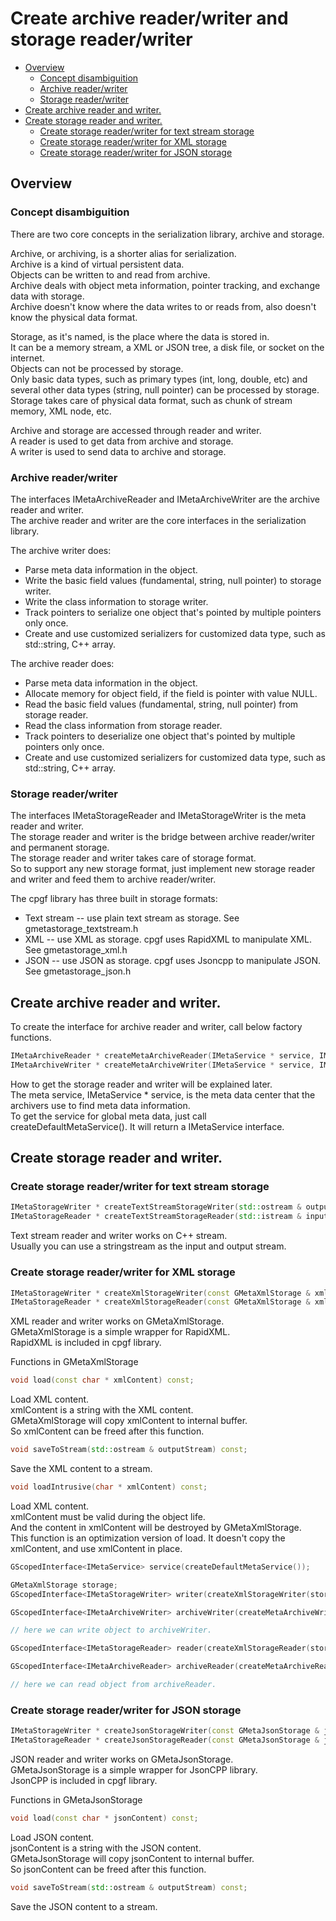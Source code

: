 # Create archive reader/writer and storage reader/writer

<!-- toc -->

- [Overview](#overview)
  * [Concept disambiguition](#concept-disambiguition)
  * [Archive reader/writer](#archive-readerwriter)
  * [Storage reader/writer](#storage-readerwriter)
- [Create archive reader and writer.](#create-archive-reader-and-writer)
- [Create storage reader and writer.](#create-storage-reader-and-writer)
  * [Create storage reader/writer for text stream storage](#create-storage-readerwriter-for-text-stream-storage)
  * [Create storage reader/writer for XML storage](#create-storage-readerwriter-for-xml-storage)
  * [Create storage reader/writer for JSON storage](#create-storage-readerwriter-for-json-storage)

<!-- tocstop -->

## Overview

### Concept disambiguition

There are two core concepts in the serialization library, archive and storage.

Archive, or archiving, is a shorter alias for serialization.  
Archive is a kind of virtual persistent data.  
Objects can be written to and read from archive.  
Archive deals with object meta information, pointer tracking, and exchange data with storage.  
Archive doesn't know where the data writes to or reads from, also doesn't know the physical data format.

Storage, as it's named, is the place where the data is stored in.  
It can be a memory stream, a XML or JSON tree, a disk file, or socket on the internet.  
Objects can not be processed by storage.  
Only basic data types, such as primary types (int, long, double, etc) and several other data types (string, null pointer) can be processed by storage.  
Storage takes care of physical data format, such as chunk of stream memory, XML node, etc.

Archive and storage are accessed through reader and writer.  
A reader is used to get data from archive and storage.  
A writer is used to send data to archive and storage.

### Archive reader/writer

The interfaces IMetaArchiveReader and IMetaArchiveWriter are the archive reader and writer.  
The archive reader and writer are the core interfaces in the serialization library.

The archive writer does:
  * Parse meta data information in the object.
  * Write the basic field values (fundamental, string, null pointer) to storage writer.
  * Write the class information to storage writer.
  * Track pointers to serialize one object that's pointed by multiple pointers only once.
  * Create and use customized serializers for customized data type, such as std::string, C++ array. 

The archive reader does:
  * Parse meta data information in the object.
  * Allocate memory for object field, if the field is pointer with value NULL.
  * Read the basic field values (fundamental, string, null pointer) from storage reader.
  * Read the class information from storage reader.
  * Track pointers to deserialize one object that's pointed by multiple pointers only once.
  * Create and use customized serializers for customized data type, such as std::string, C++ array. 

### Storage reader/writer

The interfaces IMetaStorageReader and IMetaStorageWriter is the meta reader and writer.  
The storage reader and writer is the bridge between archive reader/writer and permanent storage.  
The storage reader and writer takes care of storage format.  
So to support any new storage format, just implement new storage reader and writer and feed them to archive reader/writer.

The cpgf library has three built in storage formats:
  * Text stream -- use plain text stream as storage. See gmetastorage_textstream.h
  * XML -- use XML as storage. cpgf uses RapidXML to manipulate XML. See gmetastorage_xml.h
  * JSON -- use JSON as storage. cpgf uses Jsoncpp to manipulate JSON. See gmetastorage_json.h

## Create archive reader and writer.

To create the interface for archive reader and writer, call below factory functions.
```c++
IMetaArchiveReader * createMetaArchiveReader(IMetaService * service, IMetaStorageReader * reader);
IMetaArchiveWriter * createMetaArchiveWriter(IMetaService * service, IMetaStorageWriter * writer);
```

How to get the storage reader and writer will be explained later.  
The meta service, IMetaService * service, is the meta data center that the archivers use to find meta data information.  
To get the service for global meta data, just call createDefaultMetaService(). It will return a IMetaService interface.

## Create storage reader and writer.

### Create storage reader/writer for text stream storage
```c++
IMetaStorageWriter * createTextStreamStorageWriter(std::ostream & outputStream);
IMetaStorageReader * createTextStreamStorageReader(std::istream & inputStream);
```

Text stream reader and writer works on C++ stream.  
Usually you can use a stringstream as the input and output stream.

### Create storage reader/writer for XML storage
```c++
IMetaStorageWriter * createXmlStorageWriter(const GMetaXmlStorage & xmlStorage);
IMetaStorageReader * createXmlStorageReader(const GMetaXmlStorage & xmlStorage);
```

XML reader and writer works on GMetaXmlStorage.  
GMetaXmlStorage is a simple wrapper for RapidXML.  
RapidXML is included in cpgf library.

Functions in GMetaXmlStorage
```c++
void load(const char * xmlContent) const;
```
Load XML content.  
xmlContent is a string with the XML content.  
GMetaXmlStorage will copy xmlContent to internal buffer.  
So xmlContent can be freed after this function.
```c++
void saveToStream(std::ostream & outputStream) const;
```
Save the XML content to a stream.
```c++
void loadIntrusive(char * xmlContent) const;
```
Load XML content.  
xmlContent must be valid during the object life.  
And the content in xmlContent will be destroyed by GMetaXmlStorage.  
This function is an optimization version of load. It doesn't copy the xmlContent, and use xmlContent in place.
```c++
GScopedInterface<IMetaService> service(createDefaultMetaService());

GMetaXmlStorage storage;
GScopedInterface<IMetaStorageWriter> writer(createXmlStorageWriter(storage));

GScopedInterface<IMetaArchiveWriter> archiveWriter(createMetaArchiveWriter(service.get(), writer.get()));

// here we can write object to archiveWriter.

GScopedInterface<IMetaStorageReader> reader(createXmlStorageReader(storage));

GScopedInterface<IMetaArchiveReader> archiveReader(createMetaArchiveReader(service.get(), reader.get()));

// here we can read object from archiveReader.
```

### Create storage reader/writer for JSON storage
```c++
IMetaStorageWriter * createJsonStorageWriter(const GMetaJsonStorage & jsonStorage);
IMetaStorageReader * createJsonStorageReader(const GMetaJsonStorage & jsonStorage);
```

JSON reader and writer works on GMetaJsonStorage.  
GMetaJsonStorage is a simple wrapper for JsonCPP library.  
JsonCPP is included in cpgf library.

Functions in GMetaJsonStorage
```c++
void load(const char * jsonContent) const;
```
Load JSON content.  
jsonContent is a string with the JSON content.  
GMetaJsonStorage will copy jsonContent to internal buffer.  
So jsonContent can be freed after this function.
```c++
void saveToStream(std::ostream & outputStream) const;
```
Save the JSON content to a stream.
